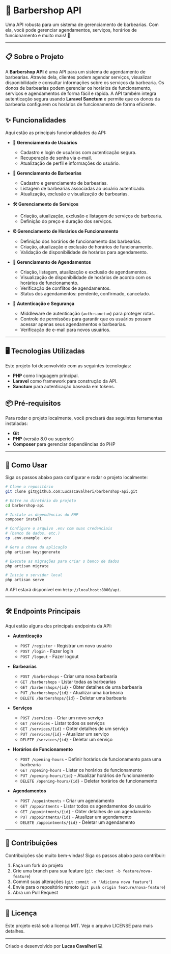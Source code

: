 
# 💈 **Barbershop API**

Uma API robusta para um sistema de gerenciamento de barbearias. Com ela, você pode gerenciar agendamentos, serviços, horários de funcionamento e muito mais! 🚀

---

## 📋 Sobre o Projeto

A **Barbershop API** é uma API para um sistema de agendamento de barbearias. Através dela, clientes podem agendar serviços, visualizar disponibilidade e consultar informações sobre os serviços da barbearia. Os donos de barbearias podem gerenciar os horários de funcionamento, serviços e agendamentos de forma fácil e rápida. A API também integra autenticação segura usando **Laravel Sanctum** e permite que os donos da barbearia configurem os horários de funcionamento de forma eficiente.

## ✨ Funcionalidades

Aqui estão as principais funcionalidades da API:

- **👤 Gerenciamento de Usuários**

  - Cadastro e login de usuários com autenticação segura.
  - Recuperação de senha via e-mail.
  - Atualização de perfil e informações do usuário.

- **💈 Gerenciamento de Barbearias**

  - Cadastro e gerenciamento de barbearias.
  - Listagem de barbearias associadas ao usuário autenticado.
  - Atualização, exclusão e visualização de barbearias.

- **🛠️ Gerenciamento de Serviços**

  - Criação, atualização, exclusão e listagem de serviços de barbearia.
  - Definição do preço e duração dos serviços.

- **⏰ Gerenciamento de Horários de Funcionamento**

  - Definição dos horários de funcionamento das barbearias.
  - Criação, atualização e exclusão de horários de funcionamento.
  - Validação de disponibilidade de horários para agendamento.

- **📅 Gerenciamento de Agendamentos**

  - Criação, listagem, atualização e exclusão de agendamentos.
  - Visualização de disponibilidade de horários de acordo com os horários de funcionamento.
  - Verificação de conflitos de agendamentos.
  - Status dos agendamentos: pendente, confirmado, cancelado.

- **🔐 Autenticação e Segurança**

  - Middleware de autenticação (`auth:sanctum`) para proteger rotas.
  - Controle de permissões para garantir que os usuários possam acessar apenas seus agendamentos e barbearias.
  - Verificação de e-mail para novos usuários.

---

## 🖥️ Tecnologias Utilizadas

Este projeto foi desenvolvido com as seguintes tecnologias:

- **PHP** como linguagem principal.
- **Laravel** como framework para construção da API.
- **Sanctum** para autenticação baseada em tokens.

## 📦 Pré-requisitos

Para rodar o projeto localmente, você precisará das seguintes ferramentas instaladas:

- **Git**
- **PHP** (versão 8.0 ou superior)
- **Composer** para gerenciar dependências do PHP

---

## 🚀 Como Usar

Siga os passos abaixo para configurar e rodar o projeto localmente:

```bash
# Clone o repositório
git clone git@github.com:LucasCavalheri/barbershop-api.git

# Entre no diretório do projeto
cd barbershop-api

# Instale as dependências do PHP
composer install

# Configure o arquivo .env com suas credenciais
# (banco de dados, etc.)
cp .env.example .env

# Gere a chave da aplicação
php artisan key:generate

# Execute as migrações para criar o banco de dados
php artisan migrate

# Inicie o servidor local
php artisan serve
```

A API estará disponível em `http://localhost:8000/api`.

---

## 🛠️ Endpoints Principais

Aqui estão alguns dos principais endpoints da API:

- **Autenticação**

  - `POST /register` - Registrar um novo usuário
  - `POST /login` - Fazer login
  - `POST /logout` - Fazer logout

- **Barbearias**

  - `POST /barbershops` - Criar uma nova barbearia
  - `GET /barbershops` - Listar todas as barbearias
  - `GET /barbershops/{id}` - Obter detalhes de uma barbearia
  - `PUT /barbershops/{id}` - Atualizar uma barbearia
  - `DELETE /barbershops/{id}` - Deletar uma barbearia

- **Serviços**

  - `POST /services` - Criar um novo serviço
  - `GET /services` - Listar todos os serviços
  - `GET /services/{id}` - Obter detalhes de um serviço
  - `PUT /services/{id}` - Atualizar um serviço
  - `DELETE /services/{id}` - Deletar um serviço

- **Horários de Funcionamento**

  - `POST /opening-hours` - Definir horários de funcionamento para uma barbearia
  - `GET /opening-hours` - Listar os horários de funcionamento
  - `PUT /opening-hours/{id}` - Atualizar horários de funcionamento
  - `DELETE /opening-hours/{id}` - Deletar horários de funcionamento

- **Agendamentos**

  - `POST /appointments` - Criar um agendamento
  - `GET /appointments` - Listar todos os agendamentos do usuário
  - `GET /appointments/{id}` - Obter detalhes de um agendamento
  - `PUT /appointments/{id}` - Atualizar um agendamento
  - `DELETE /appointments/{id}` - Deletar um agendamento

---

## 🤝 Contribuições

Contribuições são muito bem-vindas! Siga os passos abaixo para contribuir:

1. Faça um fork do projeto
2. Crie uma branch para sua feature (`git checkout -b feature/nova-feature`)
3. Commit suas alterações (`git commit -m 'Adiciona nova feature'`)
4. Envie para o repositório remoto (`git push origin feature/nova-feature`)
5. Abra um Pull Request

---

## 📜 Licença

Este projeto está sob a licença MIT. Veja o arquivo LICENSE para mais detalhes.

---

Criado e desenvolvido por **Lucas Cavalheri** 💻
